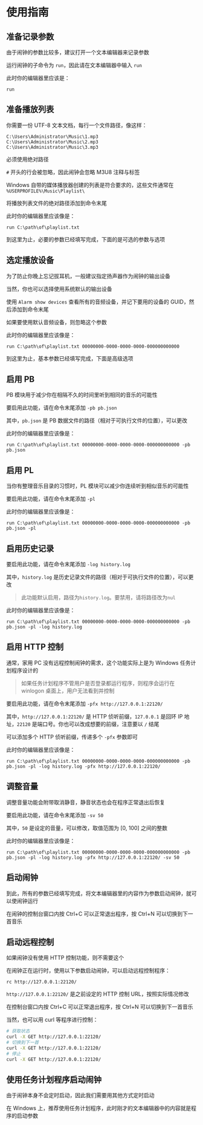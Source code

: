 # 使用指南

## 准备记录参数

由于闹钟的参数比较多，建议打开一个文本编辑器来记录参数

运行闹钟的子命令为 `run`，因此请在文本编辑器中输入 `run`

此时你的编辑器里应该是：
```pwsh
run
```

## 准备播放列表

你需要一份 UTF-8 文本文档，每行一个文件路径，像这样：

```
C:\Users\Administrator\Music\1.mp3
C:\Users\Administrator\Music\2.mp3
C:\Users\Administrator\Music\3.mp3
```

必须使用绝对路径

`#` 开头的行会被忽略，因此闹钟会忽略 M3U8 注释与标签

Windows 自带的媒体播放器创建的列表是符合要求的，这些文件通常在 `%USERPROFILE%\Music\Playlist\`

将播放列表文件的绝对路径添加到命令末尾

此时你的编辑器里应该像是：
```
run C:\path\of\playlist.txt
```

到这里为止，必要的参数已经填写完成，下面的是可选的参数与选项

## 选定播放设备

为了防止你晚上忘记拔耳机，一般建议指定扬声器作为闹钟的输出设备

当然，你也可以选择使用系统默认的输出设备

使用 `Alarm show devices` 查看所有的音频设备，并记下要用的设备的 GUID，然后添加到命令末尾

如果要使用默认音频设备，则忽略这个参数

此时你的编辑器里应该像是：
```
run C:\path\of\playlist.txt 00000000-0000-0000-0000-000000000000
```

到这里为止，基本参数已经填写完成，下面是高级选项

## 启用 PB

PB 模块用于减少你在相隔不久的时间里听到相同的音乐的可能性

要启用此功能，请在命令末尾添加 `-pb pb.json`

其中，`pb.json` 是 PB 数据文件的路径（相对于可执行文件的位置），可以更改

此时你的编辑器里应该像是：
```
run C:\path\of\playlist.txt 00000000-0000-0000-0000-000000000000 -pb pb.json
```

## 启用 PL

当你有整理音乐目录的习惯时，PL 模块可以减少你连续听到相似音乐的可能性

要启用此功能，请在命令末尾添加 `-pl`

此时你的编辑器里应该像是：
```
run C:\path\of\playlist.txt 00000000-0000-0000-0000-000000000000 -pb pb.json -pl
```

## 启用历史记录

要启用此功能，请在命令末尾添加 `-log history.log`

其中，`history.log` 是历史记录文件的路径（相对于可执行文件的位置），可以更改

> 此功能默认启用，路径为`history.log`。要禁用，请将路径改为`nul`

此时你的编辑器里应该像是：
```
run C:\path\of\playlist.txt 00000000-0000-0000-0000-000000000000 -pb pb.json -pl -log history.log
```

## 启用 HTTP 控制

通常，家用 PC 没有远程控制闹钟的需求，这个功能实际上是为 Windows 任务计划程序设计的

> 如果任务计划程序不管用户是否登录都运行程序，则程序会运行在 winlogon 桌面上，用户无法看到并控制

要启用此功能，请在命令末尾添加 `-pfx http://127.0.0.1:22120/`

其中，`http://127.0.0.1:22120/` 是 HTTP 侦听前缀，`127.0.0.1` 是回环 IP 地址，`22120` 是端口号。你也可以改成想要的前缀，注意要以 `/` 结尾

可以添加多个 HTTP 侦听前缀，传递多个 `-pfx` 参数即可

此时你的编辑器里应该像是：
```
run C:\path\of\playlist.txt 00000000-0000-0000-0000-000000000000 -pb pb.json -pl -log history.log -pfx http://127.0.0.1:22120/
```

## 调整音量

调整音量功能会附带取消静音，静音状态也会在程序正常退出后恢复

要启用此功能，请在命令末尾添加 `-sv 50`

其中，`50` 是设定的音量，可以修改，取值范围为 [0, 100] 之间的整数

此时你的编辑器里应该像是：
```
run C:\path\of\playlist.txt 00000000-0000-0000-0000-000000000000 -pb pb.json -pl -log history.log -pfx http://127.0.0.1:22120/ -sv 50
```

## 启动闹钟

到此，所有的参数已经填写完成，将文本编辑器里的内容作为参数启动闹钟，就可以使闹钟运行

在闹钟的控制台窗口内按 Ctrl+C 可以正常退出程序，按 Ctrl+N 可以切换到下一首音乐

## 启动远程控制

如果闹钟没有使用 HTTP 控制功能，则不需要这个

在闹钟正在运行时，使用以下参数启动闹钟，可以启动远程控制程序：
```
rc http://127.0.0.1:22120/
```

`http://127.0.0.1:22120/` 是之前设定的 HTTP 控制 URL，按照实际情况修改

在控制台窗口内按 Ctrl+C 可以正常退出程序，按 Ctrl+N 可以切换到下一首音乐

当然，也可以用 curl 等程序进行控制：
```bash
# 获取状态
curl -X GET http://127.0.0.1:22120/
# 切换到下一首
curl -X GET http://127.0.0.1:22120/
# 停止
curl -X GET http://127.0.0.1:22120/
```

## 使用任务计划程序启动闹钟

由于闹钟本身不会定时启动，因此我们需要用其他方式定时启动

在 Windows 上，推荐使用任务计划程序，此时刚才的文本编辑器中的内容就是程序的启动参数
